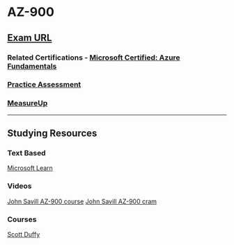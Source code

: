 # AZ-900

## [Exam URL](https://learn.microsoft.com/en-us/certifications/exams/az-900)

### Related Certifications - [Microsoft Certified: Azure Fundamentals](https://learn.microsoft.com/en-us/certifications/azure-fundamentals)

### [Practice Assessment](https://learn.microsoft.com/certifications/exams/az-900/practice/assessment?assessment-type=practice&assessmentId=23)

### [MeasureUp](https://www.measureup.com/microsoft-practice-test-az-900-microsoft-azure-fundamentals.html)

---

## Studying Resources 

### Text Based 
[Microsoft Learn](https://aka.ms/az900)
### Videos
[John Savill AZ-900 course](https://www.youtube.com/playlist?list=PLlVtbbG169nED0_vMEniWBQjSoxTsBYS3)
[John Savill AZ-900 cram](https://www.youtube.com/watch?v=tQp1YkB2Tgs)
### Courses
[Scott Duffy](https://www.udemy.com/course/az900-azure)

